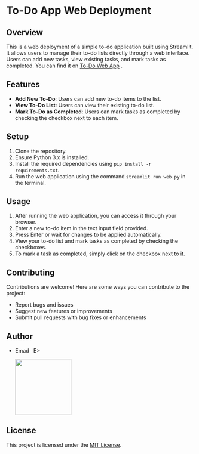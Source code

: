 # To-Do App Web Deployment

## Overview
This is a web deployment of a simple to-do application built using Streamlit. It allows users to manage their to-do lists directly through a web interface. Users can add new tasks, view existing tasks, and mark tasks as completed. You can find it on [To-Do Web App](https://emads22-todo-app-web-deployment-web-wv9oj2.streamlit.app/) .

## Features
- **Add New To-Do**: Users can add new to-do items to the list.
- **View To-Do List**: Users can view their existing to-do list.
- **Mark To-Do as Completed**: Users can mark tasks as completed by checking the checkbox next to each item.

## Setup
1. Clone the repository.
2. Ensure Python 3.x is installed.
3. Install the required dependencies using `pip install -r requirements.txt`.
4. Run the web application using the command `streamlit run web.py` in the terminal.

## Usage
1. After running the web application, you can access it through your browser.
2. Enter a new to-do item in the text input field provided.
3. Press Enter or wait for changes to be applied automatically.
4. View your to-do list and mark tasks as completed by checking the checkboxes.
5. To mark a task as completed, simply click on the checkbox next to it.

## Contributing
Contributions are welcome! Here are some ways you can contribute to the project:
- Report bugs and issues
- Suggest new features or improvements
- Submit pull requests with bug fixes or enhancements

## Author
- Emad &nbsp; E>
  
  [<img src="https://img.shields.io/badge/GitHub-Profile-blue?logo=github" width="150">](https://github.com/emads22)

## License
This project is licensed under the [MIT License](LICENSE).
